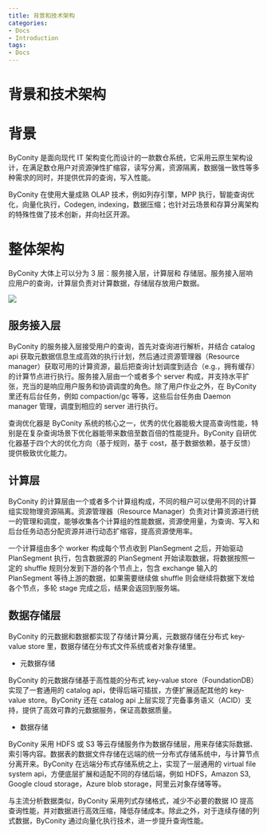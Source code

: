 ```yaml
---
title: 背景和技术架构
categories:
- Docs
- Introduction
tags:
- Docs
---
```


# 背景和技术架构

# 背景

ByConity 是面向现代 IT 架构变化而设计的一款数仓系统，它采用云原生架构设计，在满足数仓用户对资源弹性扩缩容，读写分离，资源隔离，数据强一致性等多种需求的同时，并提供优异的查询，写入性能。

ByConity 在使用大量成熟 OLAP 技术，例如列存引擎，MPP 执行，智能查询优化，向量化执行，Codegen, indexing，数据压缩；也针对云场景和存算分离架构的特殊性做了技术创新，并向社区开源。

# 整体架构

ByConity 大体上可以分为 3 层：服务接入层，计算层和 存储层。服务接入层响应用户的查询，计算层负责对计算数据，存储层存放用户数据。

![](/static/boxcnb2OyIV70Plb6Nrx6Fyc1Sc.png)

## 服务接入层

ByConity 的服务接入层接受用户的查询，首先对查询进行解析，并结合 catalog api 获取元数据信息生成高效的执行计划，然后通过资源管理器（Resource manager）获取可用的计算资源，最后把查询计划调度到适合（e.g.，拥有缓存）的计算节点进行执行。服务接入层由一个或者多个 server 构成，并支持水平扩张，充当的是响应用户服务和协调调度的角色。除了用户作业之外，在 ByConity 里还有后台任务，例如 compaction/gc 等等，这些后台任务由 Daemon manager 管理，调度到相应的 server 进行执行。

查询优化器是 ByConity 系统的核心之一，优秀的优化器能极大提高查询性能，特别是在复杂查询场景下优化器能带来数倍至数百倍的性能提升。ByConity 自研优化器基于四个大的优化方向（基于规则，基于 cost，基于数据依赖，基于反馈）提供极致优化能力。

## 计算层

ByConity 的计算层由一个或者多个计算组构成，不同的租户可以使用不同的计算组实现物理资源隔离。资源管理器（Resource Manager）负责对计算资源进行统一的管理和调度，能够收集各个计算组的性能数据，资源使用量，为查询、写入和后台任务动态分配资源并进行动态扩缩容，提高资源使用率。

一个计算组由多个 worker 构成每个节点收到 PlanSegment 之后，开始驱动 PlanSegment 执行，包含数据源的 PlanSegment 开始读取数据，将数据按照一定的 shuffle 规则分发到下游的各个节点上，包含 exchange 输入的 PlanSegment 等待上游的数据，如果需要继续做 shuffle 则会继续将数据下发给各个节点，多轮 stage 完成之后，结果会返回到服务端。

## 数据存储层

ByConity 的元数据和数据都实现了存储计算分离，元数据存储在分布式 key-value store 里，数据存储在分布式文件系统或者对象存储里。

- 元数据存储

ByConity 的元数据存储基于高性能的分布式 key-value store（FoundationDB）实现了一套通用的 catalog api，使得后端可插拔，方便扩展适配其他的 key-value store。ByConity 还在 catalog api 上层实现了完备事务语义（ACID）支持，提供了高效可靠的元数据服务，保证高数据质量。

- 数据存储

ByConity 采用 HDFS 或 S3 等云存储服务作为数据存储层，用来存储实际数据、索引等内容。数据表的数据文件存储在远端的统一分布式存储系统中，与计算节点分离开来。ByConity 在远端分布式存储系统之上，实现了一层通用的 virtual file system api，方便底层扩展和适配不同的存储后端，例如 HDFS，Amazon S3, Google cloud storage，Azure blob storage，阿里云对象存储等等。

与主流分析数据类似，ByConity 采用列式存储格式，减少不必要的数据 IO 提高查询性能，并对数据进行高效压缩，降低存储成本。除此之外，对于连续存储的列式数据，ByConity 通过向量化执行技术，进一步提升查询性能。
